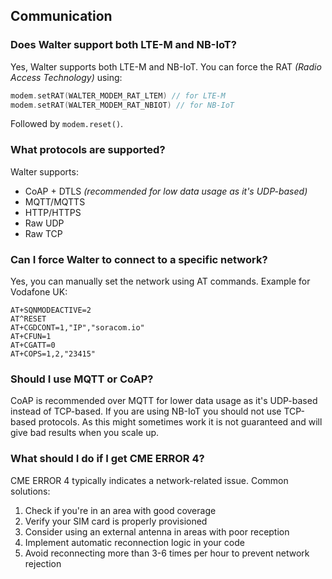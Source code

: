 ## Communication

### Does Walter support both LTE-M and NB-IoT?

Yes, Walter supports both LTE-M and NB-IoT.
You can force the RAT *(Radio Access Technology)* using:

```cpp
modem.setRAT(WALTER_MODEM_RAT_LTEM) // for LTE-M
modem.setRAT(WALTER_MODEM_RAT_NBIOT) // for NB-IoT
```

Followed by `modem.reset()`.

### What protocols are supported?

Walter supports:

- CoAP + DTLS *(recommended for low data usage as it's UDP-based)*
- MQTT/MQTTS
- HTTP/HTTPS
- Raw UDP
- Raw TCP

### Can I force Walter to connect to a specific network?

Yes, you can manually set the network using AT commands.
Example for Vodafone UK:

```console
AT+SQNMODEACTIVE=2
AT^RESET
AT+CGDCONT=1,"IP","soracom.io"
AT+CFUN=1
AT+CGATT=0
AT+COPS=1,2,"23415"
```

### Should I use MQTT or CoAP?

CoAP is recommended over MQTT for lower data usage
as it's UDP-based instead of TCP-based.
If you are using NB-IoT you should not use TCP-based protocols.
As this might sometimes work it is not guaranteed
and will give bad results when you scale up.

### What should I do if I get CME ERROR 4?

CME ERROR 4 typically indicates a network-related issue. Common solutions:

1. Check if you're in an area with good coverage
2. Verify your SIM card is properly provisioned
3. Consider using an external antenna in areas with poor reception
4. Implement automatic reconnection logic in your code
5. Avoid reconnecting more than 3-6 times per hour to prevent network rejection

